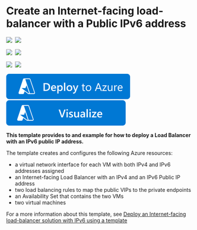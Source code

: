 # Create an Internet-facing load-balancer with a Public IPv6 address

<IMG SRC="https://azurequickstartsservice.blob.core.windows.net/badges/201-load-balancer-ipv6-create/PublicLastTestDate.svg" />&nbsp;
<IMG SRC="https://azurequickstartsservice.blob.core.windows.net/badges/201-load-balancer-ipv6-create/PublicDeployment.svg" />&nbsp;

<IMG SRC="https://azurequickstartsservice.blob.core.windows.net/badges/201-load-balancer-ipv6-create/FairfaxLastTestDate.svg" />&nbsp;
<IMG SRC="https://azurequickstartsservice.blob.core.windows.net/badges/201-load-balancer-ipv6-create/FairfaxDeployment.svg" />&nbsp;

<IMG SRC="https://azurequickstartsservice.blob.core.windows.net/badges/201-load-balancer-ipv6-create/BestPracticeResult.svg" />&nbsp;
<IMG SRC="https://azurequickstartsservice.blob.core.windows.net/badges/201-load-balancer-ipv6-create/CredScanResult.svg" />&nbsp;

<a href="https://portal.azure.com/#create/Microsoft.Template/uri/https%3A%2F%2Fraw.githubusercontent.com%2FAzure%2Fazure-quickstart-templates%2Fmaster%2F201-load-balancer-ipv6-create%2Fazuredeploy.json" target="_blank">
    <img src="https://raw.githubusercontent.com/Azure/azure-quickstart-templates/master/1-CONTRIBUTION-GUIDE/images/deploytoazure.svg"/>
</a>
<a href="http://armviz.io/#/?load=https%3A%2F%2Fraw.githubusercontent.com%2FAzure%2Fazure-quickstart-templates%2Fmaster%2F201-load-balancer-ipv6-create%2Fazuredeploy.json" target="_blank">
    <img src="https://raw.githubusercontent.com/Azure/azure-quickstart-templates/master/1-CONTRIBUTION-GUIDE/images/visualizebutton.svg"/>
</a>

**This template provides to and example for how to deploy a Load Balancer with an IPv6 public IP address.**

The template creates and configures the following Azure resources:

- a virtual network interface for each VM with both IPv4 and IPv6 addresses assigned
- an Internet-facing Load Balancer with an IPv4 and an IPv6 Public IP address
- two load balancing rules to map the public VIPs to the private endpoints
- an Availability Set that contains the two VMs
- two virtual machines

For a more information about this template, see [Deploy an Internet-facing load-balancer solution with IPv6 using a template](https://azure.microsoft.com/documentation/articles/load-balancer-ipv6-internet-template/)

